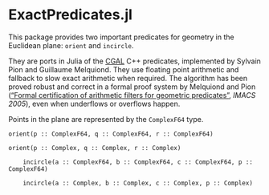 # ExactPredicates.jl

This package provides two important predicates for geometry in the Euclidean plane: `orient` and `incircle`.

They are ports in Julia of the [CGAL](https://www.cgal.org/) C++ predicates, implemented by Sylvain Pion and Guillaume Melquiond.
They use floating point arithmetic and fallback to slow exact arithmetic when required. The algorithm has been proved robust and correct in a formal proof system by Melquiond and Pion ([“Formal certification of arithmetic filters for geometric predicates”](https://hal.inria.fr/inria-00344518), *IMACS 2005*), even when underflows or overflows happen.

Points in the plane are represented by the `ComplexF64` type.


```@docs
orient(p :: ComplexF64, q :: ComplexF64, r :: ComplexF64)
```

```@docs
orient(p :: Complex, q :: Complex, r :: Complex)
```

```@docs
    incircle(a :: ComplexF64, b :: ComplexF64, c :: ComplexF64, p :: ComplexF64)
```

```@docs
    incircle(a :: Complex, b :: Complex, c :: Complex, p :: Complex)
```



